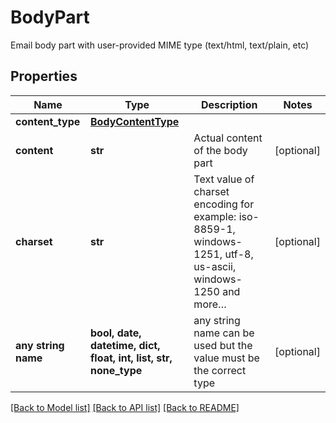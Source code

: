 # BodyPart

Email body part with user-provided MIME type (text/html, text/plain, etc)

## Properties
Name | Type | Description | Notes
------------ | ------------- | ------------- | -------------
**content_type** | [**BodyContentType**](BodyContentType.md) |  | 
**content** | **str** | Actual content of the body part | [optional] 
**charset** | **str** | Text value of charset encoding for example: iso-8859-1, windows-1251, utf-8, us-ascii, windows-1250 and more… | [optional] 
**any string name** | **bool, date, datetime, dict, float, int, list, str, none_type** | any string name can be used but the value must be the correct type | [optional]

[[Back to Model list]](../README.md#documentation-for-models) [[Back to API list]](../README.md#documentation-for-api-endpoints) [[Back to README]](../README.md)


